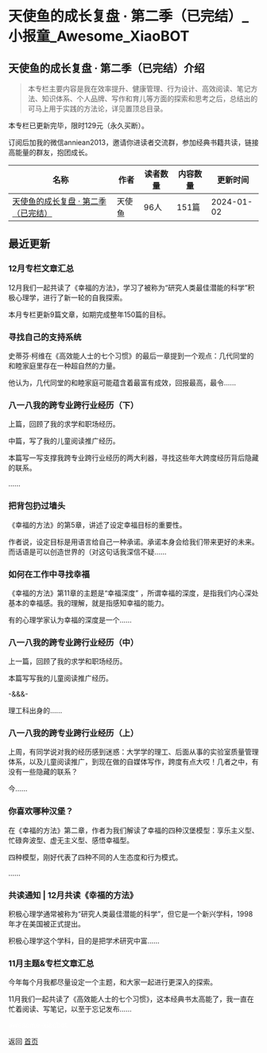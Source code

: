 # 天使鱼的成长复盘 · 第二季（已完结）_小报童_Awesome_XiaoBOT

## 天使鱼的成长复盘 · 第二季（已完结）介绍
> 本专栏主要内容是我在效率提升、健康管理、行为设计、高效阅读、笔记方法、知识体系、个人品牌、写作和育儿等方面的探索和思考之后，总结出的可马上用于实践的方法论，详见置顶总目录。    
    
本专栏已更新完毕，限时129元（永久买断）。    
    
订阅后加我的微信anniean2013，邀请你进读者交流群，参加经典书籍共读，链接高能量的群友，抱团成长。  
  


|名称|作者|读者数量|内容数量|更新时间|
|---|---|---|---|---|
|[天使鱼的成长复盘 · 第二季（已完结）](https://xiaobot.net/p/tianshiyu2023?refer=0b133df9-27dc-423b-8101-639049001c13)|天使鱼|96人|151篇|2024-01-02|

## 最近更新
### 12月专栏文章汇总

12月我们一起共读了《幸福的方法》，学习了被称为“研究人类最佳潜能的科学”积极心理学，进行了新一轮的自我探索。

本月专栏更新9篇文章，如期完成整年150篇的目标。

### 寻找自己的支持系统

史蒂芬·柯维在《高效能人士的七个习惯》的最后一章提到一个观点：几代同堂的和睦家庭里存在一种超自然的力量。

他认为，几代同堂的和睦家庭可能蕴含着最富有成效，回报最高，最令......

### 八一八我的跨专业跨行业经历（下）

上篇，回顾了我的求学和职场经历。

中篇，写了我的儿童阅读推广经历。

本篇写一写支撑我跨专业跨行业经历的两大利器，寻找这些年大跨度经历背后隐藏的联系。

......

### 把背包扔过墙头

《幸福的方法》的第5章，讲述了设定幸福目标的重要性。

作者说，设定目标是用语言给自己一种承诺。承诺本身会给我们带来更好的未来。而话语是可以创造世界的（对这句话我深信不疑......

### 如何在工作中寻找幸福

《幸福的方法》第11章的主题是“幸福深度” ，所谓幸福的深度，是指我们内心深处基本的幸福感。我的理解，就是指感知幸福的能力。

有的心理学家认为幸福的深度是一个......

### 八一八我的跨专业跨行业经历（中）

上一篇，回顾了我的求学和职场经历。

本篇写写我的儿童阅读推广经历。

-&&&-

理工科出身的......

### 八一八我的跨专业跨行业经历（上）

上周，有同学说对我的经历感到迷惑：大学学的理工、后面从事的实验室质量管理体系，以及儿童阅读推广，到现在做的自媒体写作，跨度有点大哎！几者之中，有没有一些隐藏的联系？

今......

### 你喜欢哪种汉堡？

在《幸福的方法》第二章，作者为我们解读了幸福的四种汉堡模型：享乐主义型、忙碌奔波型、虚无主义型、感悟幸福型。

四种模型，刚好代表了四种不同的人生态度和行为模式。

......

### 共读通知 | 12月共读《幸福的方法》

积极心理学通常被称为“研究人类最佳潜能的科学”，但它是一个新兴学科，1998年才在美国被正式提出。

积极心理学这个学科，目的是把学术研究中富......

### 11月主题&专栏文章汇总

今年每个月我都尽量设定一个主题，和大家一起进行更深入的探索。

11月我们一起共读了《高效能人士的七个习惯》，这本经典书太高能了，我一直在忙着阅读、写笔记，以至于忘记发布......


<a href="https://github.com/Reno9527/awesome-xiaobot" style="color: white; text-decoration: none;">awesome-xiaobot</a>

返回 [首页](../README.md)
